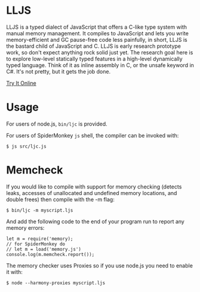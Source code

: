 LLJS
====

LLJS is a typed dialect of JavaScript that offers a
C-like type system with manual memory management. It compiles to JavaScript
and lets you write memory-efficient and GC pause-free code less painfully, in
short, LLJS is the bastard child of JavaScript and C. LLJS is early research
prototype work, so don't expect anything rock solid just yet.  The research
goal here is to explore low-level statically typed features in a high-level
dynamically typed language. Think of it as inline assembly in C, or the
unsafe keyword in C#. It's not pretty, but it gets the job done.

[Try It Online](http://lljs.org)

Usage
=====

For users of node.js, `bin/ljc` is provided.

For users of SpiderMonkey `js` shell, the compiler can be invoked with:

    $ js src/ljc.js


Memcheck
========

If you would like to compile with support for memory checking (detects
leaks, accesses of unallocated and undefined memory locations, and
double frees) then compile with the -m flag:

    $ bin/ljc -m myscript.ljs

And add the following code to the end of your program run to report
any memory errors:

    let m = require('memory);
    // for SpiderMonkey do
    // let m = load('memory.js')
    console.log(m.memcheck.report());  

The memory checker uses Proxies so if you use node.js you need to
enable it with:

    $ node --harmony-proxies myscript.ljs

